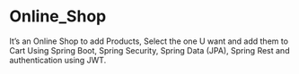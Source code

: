 # Online_Shop
It’s an Online Shop to add Products, Select the one U want 
and add them to Cart Using Spring Boot, Spring Security, Spring Data (JPA), 
Spring Rest and authentication using JWT.
